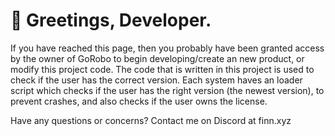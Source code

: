# 👋 Greetings, Developer.

If you have reached this page, then you probably have been granted access by the owner of GoRobo to begin developing/create an new product, or modify this project code. The code that is written in this project is used to check if the user has the correct version. Each system haves an loader script which checks if the user has the right version (the newest version), to prevent crashes, and also checks if the user owns the license.

Have any questions or concerns? Contact me on Discord at finn.xyz
